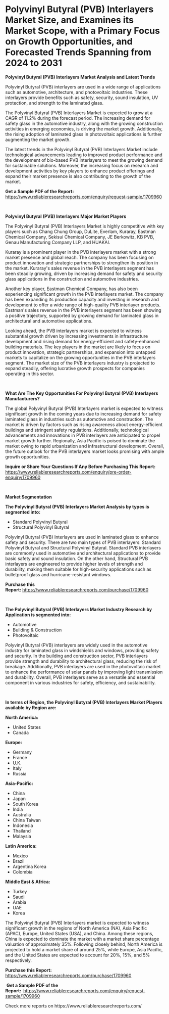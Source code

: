 <p><h1>Polyvinyl Butyral (PVB) Interlayers Market Size, and Examines its Market Scope, with a Primary Focus on Growth Opportunities, and Forecasted Trends Spanning from 2024 to 2031</h1></p><p><strong>Polyvinyl Butyral (PVB) Interlayers Market Analysis and Latest Trends</strong></p>
<p><p>Polyvinyl Butyral (PVB) interlayers are used in a wide range of applications such as automotive, architecture, and photovoltaic industries. These interlayers provide benefits such as safety, security, sound insulation, UV protection, and strength to the laminated glass.</p><p>The Polyvinyl Butyral (PVB) Interlayers Market is expected to grow at a CAGR of 11.2% during the forecast period. The increasing demand for safety glass in the automotive industry, along with the growing construction activities in emerging economies, is driving the market growth. Additionally, the rising adoption of laminated glass in photovoltaic applications is further augmenting the market growth.</p><p>The latest trends in the Polyvinyl Butyral (PVB) Interlayers Market include technological advancements leading to improved product performance and the development of bio-based PVB interlayers to meet the growing demand for sustainable solutions. Moreover, the increasing focus on research and development activities by key players to enhance product offerings and expand their market presence is also contributing to the growth of the market.</p></p>
<p><strong>Get a Sample PDF of the Report:&nbsp;</strong> <a href="https://www.reliableresearchreports.com/enquiry/request-sample/1709960">https://www.reliableresearchreports.com/enquiry/request-sample/1709960</a></p>
<p>&nbsp;</p>
<p><strong>Polyvinyl Butyral (PVB) Interlayers Major Market Players</strong></p>
<p><p>The Polyvinyl Butyral (PVB) Interlayers Market is highly competitive with key players such as Chang Chung Group, DuLite, Everlam, Kuraray, Eastman Chemical Company, Sekisui Chemical Company, JE Berkowitz, KB PVB, Genau Manufacturing Company LLP, and HUAKAI. </p><p>Kuraray is a prominent player in the PVB interlayers market with a strong market presence and global reach. The company has been focusing on product innovation and strategic partnerships to strengthen its position in the market. Kuraray's sales revenue in the PVB interlayers segment has been steadily growing, driven by increasing demand for safety and security glass applications in the construction and automotive industries.</p><p>Another key player, Eastman Chemical Company, has also been experiencing significant growth in the PVB interlayers market. The company has been expanding its production capacity and investing in research and development to offer a wide range of high-quality PVB interlayer products. Eastman's sales revenue in the PVB interlayers segment has been showing a positive trajectory, supported by growing demand for laminated glass in architectural and automotive applications.</p><p>Looking ahead, the PVB interlayers market is expected to witness substantial growth driven by increasing investments in infrastructure development and rising demand for energy-efficient and safety-enhanced building materials. The key players in the market are likely to focus on product innovation, strategic partnerships, and expansion into untapped markets to capitalize on the growing opportunities in the PVB interlayers segment. The market size of the PVB interlayers industry is projected to expand steadily, offering lucrative growth prospects for companies operating in this sector.</p></p>
<p>&nbsp;</p>
<p><strong>What Are The Key Opportunities For Polyvinyl Butyral (PVB) Interlayers Manufacturers?</strong></p>
<p><p>The global Polyvinyl Butyral (PVB) Interlayers market is expected to witness significant growth in the coming years due to increasing demand for safety laminated glass in industries such as automotive and construction. The market is driven by factors such as rising awareness about energy-efficient buildings and stringent safety regulations. Additionally, technological advancements and innovations in PVB interlayers are anticipated to propel market growth further. Regionally, Asia Pacific is poised to dominate the market owing to rapid urbanization and infrastructural development. Overall, the future outlook for the PVB interlayers market looks promising with ample growth opportunities.</p></p>
<p><strong>Inquire or Share Your Questions If Any Before Purchasing This Report:</strong> <a href="https://www.reliableresearchreports.com/enquiry/pre-order-enquiry/1709960">https://www.reliableresearchreports.com/enquiry/pre-order-enquiry/1709960</a></p>
<p>&nbsp;</p>
<p><strong>Market Segmentation</strong></p>
<p><strong>The Polyvinyl Butyral (PVB) Interlayers Market Analysis by types is segmented into:</strong></p>
<p><ul><li>Standard Polyvinyl Butyral</li><li>Structural Polyvinyl Butyral</li></ul></p>
<p><p>Polyvinyl Butyral (PVB) Interlayers are used in laminated glass to enhance safety and security. There are two main types of PVB interlayers: Standard Polyvinyl Butyral and Structural Polyvinyl Butyral. Standard PVB interlayers are commonly used in automotive and architectural applications to provide basic safety and sound insulation. On the other hand, Structural PVB interlayers are engineered to provide higher levels of strength and durability, making them suitable for high-security applications such as bulletproof glass and hurricane-resistant windows.</p></p>
<p><strong>Purchase this Report:&nbsp;</strong><a href="https://www.reliableresearchreports.com/purchase/1709960">https://www.reliableresearchreports.com/purchase/1709960</a></p>
<p>&nbsp;</p>
<p><strong>The Polyvinyl Butyral (PVB) Interlayers Market Industry Research by Application is segmented into:</strong></p>
<p><ul><li>Automotive</li><li>Building & Construction</li><li>Photovoltaic</li></ul></p>
<p><p>Polyvinyl Butyral (PVB) interlayers are widely used in the automotive industry for laminated glass in windshields and windows, providing safety and security. In the building and construction sector, PVB interlayers provide strength and durability to architectural glass, reducing the risk of breakage. Additionally, PVB interlayers are used in the photovoltaic market to enhance the performance of solar panels by improving light transmission and durability. Overall, PVB interlayers serve as a versatile and essential component in various industries for safety, efficiency, and sustainability.</p></p>
<p>&nbsp;</p>
<p><strong>In terms of Region, the Polyvinyl Butyral (PVB) Interlayers Market Players available by Region are:</strong></p>
<p>
    <p> <strong> North America: </strong>
        <ul>
            <li>United States</li>
            <li>Canada</li>
        </ul>
        </p> 
    <p> <strong> Europe: </strong>
        <ul>
            <li>Germany</li>
            <li>France</li>
            <li>U.K.</li>
            <li>Italy</li>
            <li>Russia</li>
        </ul>
        </p> 
    <p> <strong> Asia-Pacific: </strong>
        <ul>
            <li>China</li>
            <li>Japan</li>
            <li>South Korea</li>
            <li>India</li>
            <li>Australia</li>
            <li>China Taiwan</li>
            <li>Indonesia</li>
            <li>Thailand</li>
            <li>Malaysia</li>
        </ul>
        </p> 
    <p> <strong> Latin America: </strong>
        <ul>
            <li>Mexico</li>
            <li>Brazil</li>
            <li>Argentina Korea</li>
            <li>Colombia</li>
        </ul>
        </p> 
    <p> <strong> Middle East & Africa: </strong>
        <ul>
            <li>Turkey</li>
            <li>Saudi</li>
            <li>Arabia</li>
            <li>UAE</li>
            <li>Korea</li>
        </ul>
    </p>
    </p>
<p><p>The Polyvinyl Butyral (PVB) Interlayers market is expected to witness significant growth in the regions of North America (NA), Asia Pacific (APAC), Europe, United States (USA), and China. Among these regions, China is expected to dominate the market with a market share percentage valuation of approximately 35%. Following closely behind, North America is projected to hold a market share of around 25%, while Europe, Asia Pacific, and the United States are expected to account for 20%, 15%, and 5% respectively.</p></p>
<p><strong>Purchase this Report: </strong><a href="https://www.reliableresearchreports.com/purchase/1709960">https://www.reliableresearchreports.com/purchase/1709960</a></p>
<p>&nbsp;<strong>Get a Sample PDF of the Report:&nbsp;&nbsp;</strong><a href="https://www.reliableresearchreports.com/enquiry/request-sample/1709960">https://www.reliableresearchreports.com/enquiry/request-sample/1709960</a></p>
<p><strong></strong></p>
<p>Check more reports on https://www.reliableresearchreports.com/</p>